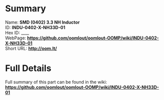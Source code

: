 
Summary
=================
  
Name: __SMD (0402) 3.3 NH Inductor__    
ID: __INDU-0402-X-NH33D-01__   
Hex ID: ____   
WebPage: __https://github.com/oomlout/oomlout-OOMP/wiki/INDU-0402-X-NH33D-01__   
Short URL: __http://oom.lt/__   

Full Details
==========================
Full summary of this part can be found in the wiki:   
__https://github.com/oomlout/oomlout-OOMP/wiki/INDU-0402-X-NH33D-01__    

